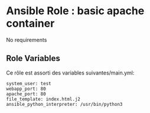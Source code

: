 Ansible Role : basic apache container
=========

No requirements

Role Variables
--------------

Ce rôle est assorti des variables suivantes/main.yml:

```
system_user: test
webapp_port: 80
apache_port: 80
file_template: index.html.j2
ansible_python_interpreter: /usr/bin/python3
```

